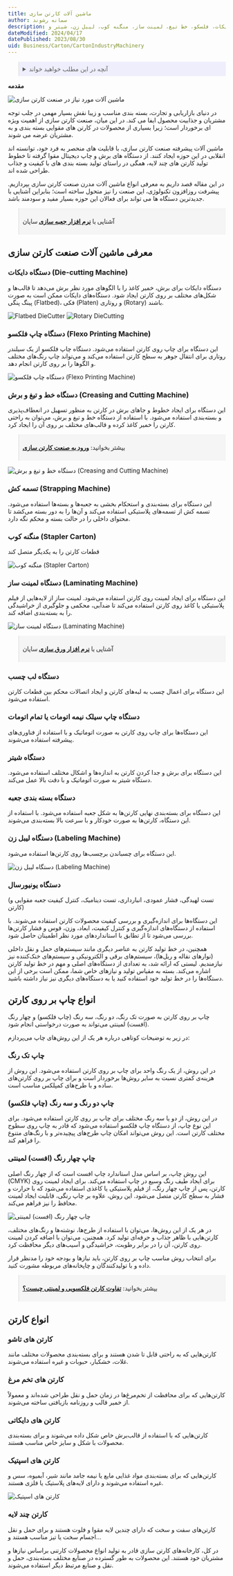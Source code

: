 ```yaml
---
title: ماشین آلات کارتن سازی
author: سمانه رشوند
description: ماشین الات مورد نیاز در صنعت کارتن سازی شامل دایکات، فلسکو، خط تیغ، لمینت ساز، منگنه کوب، لیبل زن، شیتر و...
dateModified: 2024/04/17
datePublished: 2023/08/30
uid: Business/Carton/CartonIndustryMachinery
---
```


<blockquote style="background-color:#eeeefc; padding:0.5rem">

<details>
  <summary>آنچه در این مطلب خواهید خواند</summary>
  <ul>
    <li>معرفی ماشین آلات صنعت کارتن سازی</li>
    <ul>
      <li>دستگاه دایکات (Die-cutting Machine)</li>
      <li>دستگاه چاپ فلکسو (Flexo Printing Machine)</li>
      <li>دستگاه خط و تیغ و برش (Creasing and Cutting Machine)</li>
      <li>تسمه کش (Strapping Machine)</li>
      <li>منگنه کوب (Stapler Carton)</li>
      <li>دستگاه لمینت ساز (Laminating Machine)</li>
      <li>دستگاه لب چسب</li>
      <li>دستگاه چاپ سیلک نیمه اتومات یا تمام اتومات</li>
      <li>دستگاه شیتر</li>
      <li>دستگاه بسته بندی جعبه</li>
      <li>دستگاه لیبل ‌زن (Labeling Machine)</li>
      <li>دستگاه یونیورسال</li>
    </ul>
    <li>انواع چاپ بر روی کارتن</li>
    <ul>
      <li>چاپ تک رنگ</li>
      <li>چاپ دو رنگ و سه رنگ (چاپ فلکسو)</li>
      <li>چاپ چهار رنگ (افست) لمینتی</li>
    </ul>
    <li>انواع کارتن</li>
    <ul>
      <li>کارتن های تاشو</li>
      <li>کارتن های تخم مرغ</li>
      <li>کارتن های دایکاتی</li>
      <li>کارتن های اسپتیک</li>
      <li>کارتن چند لایه</li>
    </ul>
  </ul>
</details>

</blockquote>

**مقدمه**

![ ماشین آلات مورد نیاز در صنعت کارتن سازی](./Images/CartonIndustryMachinery.webp)

در دنیای بازاریابی و تجارت، بسته بندی مناسب و زیبا نقش بسیار مهمی در جلب توجه مشتریان و جذابیت محصول ایفا می کند. در این میان، صنعت کارتن سازی از اهمیت ویژه ای برخوردار است؛ زیرا بسیاری از محصولات در کارتن های مقوایی بسته بندی و به مشتریان عرضه می شوند.

ماشین آلات پیشرفته صنعت کارتن سازی، با قابلیت های منحصر به فرد خود، توانسته اند انقلابی در این حوزه ایجاد کنند. از دستگاه های برش و چاپ دیجیتال مقوا گرفته تا خطوط تولید کارتن های چند لایه، همگی در راستای تولید بسته بندی های با کیفیت و جذاب طراحی شده اند.

در این مقاله قصد داریم به معرفی انواع ماشین آلات مدرن صنعت کارتن سازی بپردازیم. پیشرفت روزافزون تکنولوژی، این صنعت را نیز متحول ساخته است؛ بنابراین آشنایی با جدیدترین دستگاه ها می تواند برای فعالان این حوزه بسیار مفید و سودمند باشد.

<blockquote style="background-color:#f5f5f5; padding:0.5rem">
<p><strong>آشنایی با <a href="https://www.hooshkar.com/Software/PrintingAndPackaging/Package/Box" target="_blank">نرم افزار جعبه سازی</a> سایان</p></strong></blockquote>

## معرفی ماشین آلات صنعت کارتن سازی

### دستگاه دایکات (Die-cutting Machine)

دستگاه دایکات برای برش، خمیر کاغذ را با الگوهای مورد نظر برش می‌دهد تا قالب‌ها و شکل‌های مختلف بر روی کارتن ایجاد شود. دستگاه‌های دایکات ممکن است به صورت پینگ پنگی (Flatbed)، فکی (Platen) و روتاری (Rotary) باشند.

![Flatbed DieCutter](./Images/FlatbedDieCutter.webp)
![Rotary DieCutting](./Images/RotaryDieCutting.webp)

### دستگاه چاپ فلکسو (Flexo Printing Machine)

این دستگاه برای چاپ روی کارتن استفاده می‌شود. دستگاه چاپ فلکسو از یک سیلندر روتاری برای انتقال جوهر به سطح کارتن استفاده می‌کند و می‌تواند چاپ رنگ‌های مختلف و الگوها را بر روی کارتن انجام دهد.

![دستگاه چاپ فلکسو (Flexo Printing Machine)](./Images/FlexoPrintingMachine.webp)

### دستگاه خط و تیغ و برش (Creasing and Cutting Machine)

این دستگاه برای ایجاد خطوط و جاهای برش در کارتن به منظور تسهیل در انعطاف‌پذیری و بسته‌بندی استفاده می‌شود. با استفاده از دستگاه خط و تیغ و برش، می‌توان به راحتی کارتن را خمیر کاغذ کرده و قالب‌های مختلف بر روی آن را ایجاد کرد.

<blockquote style="background-color:#f5f5f5; padding:0.5rem">
<p><strong>بیشتر بخوانید: <a href="https://www.hooshkar.com/Wiki/Business/CartonIndustry" target="_blank">ورود به صنعت کارتن سازی</a></p></strong></blockquote>

![دستگاه خط و تیغ و برش (Creasing and Cutting Machine)](./Images/CreasingCuttingMachine.webp)

### تسمه کش (Strapping Machine)

این دستگاه برای بسته‌بندی و استحکام‌ بخشی به جعبه‌ها و بسته‌ها استفاده می‌شود. تسمه کش از تسمه‌های پلاستیکی استفاده می‌کند و آن‌ها را به دور بسته می‌کشد تا محتوای داخلی را در حالت بسته و محکم نگه دارد.

### منگنه کوب (Stapler Carton)
قطعات کارتن را به یکدیگر متصل کند

![منگنه کوب (Stapler Carton)](./Images/Stapler.webp)

### دستگاه لمینت ساز (Laminating Machine)

این دستگاه برای ایجاد لمینت روی کارتن استفاده می‌شود. لمینت ساز از لایه‌هایی از فیلم پلاستیکی یا کاغذ روی کارتن استفاده می‌کند تا ضدآبی، محکمی و جلوگیری از خراشیدگی را به بسته‌بندی اضافه کند.

![دستگاه لمینت ساز (Laminating Machine)](./Images/LaminatingMachine.webp)

<blockquote style="background-color:#f5f5f5; padding:0.5rem">
<p><strong>آشنایی با <a href="https://www.hooshkar.com/Software/PrintingAndPackaging/Package/Sheet" target="_blank">نرم افزار ورق سازی</a> سایان</p></strong></blockquote>

### دستگاه لب چسب
این دستگاه برای اعمال چسب به لبه‌های کارتن و ایجاد اتصالات محکم بین قطعات کارتن استفاده می‌شود.

### دستگاه چاپ سیلک نیمه اتومات یا تمام اتومات
این دستگاه‌ها برای چاپ روی کارتن به صورت اتوماتیک و با استفاده از فناوری‌های پیشرفته استفاده می‌شوند.

### دستگاه شیتر
این دستگاه برای برش و جدا کردن کارتن به اندازه‌ها و اشکال مختلف استفاده می‌شود. دستگاه شیتر به صورت اتوماتیک و با دقت بالا عمل می‌کند.

### دستگاه بسته بندی جعبه
این دستگاه برای بسته‌بندی نهایی کارتن‌ها به شکل جعبه استفاده می‌شود. با استفاده از این دستگاه، کارتن‌ها به صورت خودکار و با سرعت بالا بسته‌بندی می‌شوند.

### دستگاه لیبل ‌زن (Labeling Machine)
این دستگاه برای چسباندن برچسب‌ها روی کارتن‌ها استفاده می‌شود. 

![دستگاه لیبل ‌زن (Labeling Machine)](./Images/CartonLabelPrinter.webp)

### دستگاه یونیورسال

(تست لهیدگی، فشار عمودی، انبارداری، تست دینامیک، کنترل کیفیت جعبه مقوایی و کارتن)

این دستگاه‌ها برای اندازه‌گیری و بررسی کیفیت محصولات کارتن استفاده می‌شوند. با استفاده از دستگاه‌های اندازه‌گیری و کنترل کیفیت، ابعاد، وزن، قوس و فشار کارتن‌ها بررسی می‌شود تا از تطابق با استانداردهای مورد نظر اطمینان حاصل شود.

همچنین، در خط تولید کارتن به عناصر دیگری مانند سیستم‌های حمل و نقل داخلی (نوارهای نقاله و ریل‌ها)، سیستم‌های برقی و الکترونیکی و سیستم‌های خنک‌کننده نیز نیازمندیم.
لیستی که ارائه شد، به تعدادی از دستگاه‌های اصلی و مهم در خط تولید کارتن اشاره می‌کند. بسته به مقیاس تولید و نیازهای خاص شما، ممکن است برخی از این دستگاه‌ها را در خط تولید خود استفاده کنید یا به دستگاه‌های دیگری نیز نیاز داشته باشید.


## انواع چاپ بر روی کارتن

چاپ بر روی کارتن به صورت تک رنگ، دو رنگ، سه رنگ (چاپ فلکسو) و چهار رنگ (افست) لمینتی می‌تواند به صورت درخواستی انجام شود.

در زیر به توضیحات کوتاهی درباره هر یک از این روش‌های چاپ می‌پردازم:

### چاپ تک رنگ

در این روش، از یک رنگ واحد برای چاپ بر روی کارتن استفاده می‌شود. این روش از هزینه‌ی کمتری نسبت به سایر روش‌ها برخوردار است و برای چاپ بر روی کارتن‌های ساده و با طرح‌های کمپلکس مناسب است.

### چاپ دو رنگ و سه رنگ (چاپ فلکسو)

در این روش، از دو یا سه رنگ مختلف برای چاپ بر روی کارتن استفاده می‌شود. برای این نوع چاپ، از دستگاه چاپ فلکسو استفاده می‌شود که قادر به چاپ روی سطوح مختلف کارتن است. این روش می‌تواند امکان چاپ طرح‌های پیچیده‌تر و با رنگ‌های متنوع را فراهم کند.

### چاپ چهار رنگ (افست) لمینتی

این روش چاپ، بر اساس مدل استاندارد چاپ افست است که از چهار رنگ اصلی (CMYK) برای ایجاد طیف رنگ وسیع در چاپ استفاده می‌کند. برای ایجاد لمینت روی کارتن، پس از چاپ چهار رنگ، از فیلم پلاستیکی یا کاغذی استفاده می‌شود که با حرارت و فشار به سطح کارتن متصل می‌شود. این روش، علاوه بر چاپ رنگی، قابلیت ایجاد لمینت محافظ را نیز فراهم می‌کند.

![چاپ چهار رنگ (افست) لمینتی](./Images/OffsetPrinting.webp)

در هر یک از این روش‌ها، می‌توان با استفاده از طرح‌ها، نوشته‌ها و رنگ‌های مختلف، کارتن‌هایی با ظاهر جذاب و حرفه‌ای تولید کرد. همچنین، می‌توان با اضافه کردن لمینت روی کارتن، آن را در برابر رطوبت، خراشیدگی و آسیب‌های دیگر محافظت کرد.

برای انتخاب روش مناسب چاپ بر روی کارتن، باید نیازها و بودجه خود را مدنظر قرار داده و با تولیدکنندگان و چاپخانه‌های مربوطه مشورت کنید.

<blockquote style="background-color:#f5f5f5; padding:0.5rem">
<p><strong>بیشتر بخوانید: <a href="https://www.hooshkar.com/Wiki/Business/FlutedVsDuplexCarton" target="_blank">تفاوت کارتن فلکسویی و لمینتی چیست؟</a></p></strong></blockquote>

## انواع کارتن

### کارتن های تاشو

کارتن‌هایی که به راحتی قابل تا شدن هستند و برای بسته‌بندی محصولات مختلف مانند غلات، خشکبار، حبوبات و غیره استفاده می‌شوند.

### کارتن های تخم مرغ

کارتن‌هایی که برای محافظت از تخم‌مرغ‌ها در زمان حمل و نقل طراحی شده‌اند و معمولاً از خمیر قالب و روزنامه بازیافتی ساخته می‌شوند.

### کارتن های دایکاتی

کارتن‌هایی که با استفاده از قالب‌برش خاص شکل داده می‌شوند و برای بسته‌بندی محصولات با شکل و سایز خاص مناسب هستند.

### کارتن های اسپتیک

کارتن‌هایی که برای بسته‌بندی مواد غذایی مایع یا نیمه جامد مانند شیر، آبمیوه، سس و غیره استفاده می‌شوند و دارای لایه‌های پلاستیک یا فلزی هستند.

![کارتن های اسپتیک](./Images/AsepticCartons.webp)

### کارتن چند لایه

کارتن‌های سفت و سخت که دارای چندین لایه مقوا و فلوت هستند و برای حمل و نقل اجسام سخت یا تیز مناسب هستند
و...

در کل، کارخانه‌های کارتن سازی قادر به تولید انواع محصولات کارتنی براساس نیازها و مشتریان خود هستند. این محصولات به طور گسترده در صنایع مختلف بسته‌بندی، حمل و نقل و صنایع مرتبط دیگر استفاده می‌شوند.